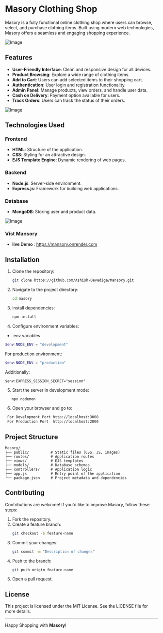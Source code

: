# Masory Clothing Shop

Masory is a fully functional online clothing shop where users can browse, select, and purchase clothing items. Built using modern web technologies, Masory offers a seamless and engaging shopping experience.

![Image](https://i.pinimg.com/736x/ce/18/a1/ce18a181c9796450b4e3b4e48fea04e5.jpg)

## Features

- **User-Friendly Interface**: Clean and responsive design for all devices.
- **Product Browsing**: Explore a wide range of clothing items.
- **Add to Cart**: Users can add selected items to their shopping cart.
- **Authentication**: User login and registration functionality.
- **Admin Panel**: Manage products, view orders, and handle user data.
- **Cash on Delivery**: Payment option available for users.
- **Track Orders**: Users can track the status of their orders.

 ![Image](https://i.pinimg.com/736x/dd/50/8f/dd508f8b62e1fabcb812d4a0e060ae4c.jpg)

## Technologies Used

### Frontend

- **HTML**: Structure of the application.
- **CSS**: Styling for an attractive design.
- **EJS Template Engine**: Dynamic rendering of web pages.

### Backend

- **Node.js**: Server-side environment.
- **Express.js**: Framework for building web applications.

### Database

- **MongoDB**: Storing user and product data.

![Image]()
  

### Vist Mansory

- **live Demo** : https://mansory.onrender.com
  

## Installation

1. Clone the repository:

   ```bash
   git clone https://github.com/Ashish-Devadiga/Mansory.git
   ```

2. Navigate to the project directory:

   ```bash
   cd masory
   ```

3. Install dependencies:

   ```bash
   npm install
   ```

4. Configure environment variables:

  - .env variables
  ```powershell
  $env:NODE_ENV = "development"
  ```
  For production environment:
  ```powershell
  $env:NODE_ENV = "production"
  ```
  Additionally:
  ```env
 $env:EXPRESS_SESSION_SECRET="session"
  ```

5. Start the server in development mode:

  ```bash
     npx nodemon
  ```

6. Open your browser and go to:
  ```bash
   For Development Port http://localhost:3000
   For Production Port  http://localhost:2000
  ```

## Project Structure

```plaintext
Masory/
├── public/          # Static files (CSS, JS, images)
├── routes/          # Application routes
├── views/           # EJS templates
├── models/          # Database schemas
├── controllers/     # Application logic
├── app.js           # Entry point of the application
└── package.json     # Project metadata and dependencies
```

## Contributing

Contributions are welcome! If you'd like to improve Masory, follow these steps:

1. Fork the repository.
2. Create a feature branch:
   ```bash
   git checkout -b feature-name
   ```
3. Commit your changes:
   ```bash
   git commit -m "Description of changes"
   ```
4. Push to the branch:
   ```bash
   git push origin feature-name
   ```
5. Open a pull request.

## License

This project is licensed under the MIT License. See the LICENSE file for more details.

---

Happy Shopping with **Masory**!   
